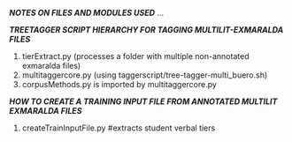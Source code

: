 ***NOTES ON FILES AND MODULES USED***
...

***TREETAGGER SCRIPT HIERARCHY FOR TAGGING MULTILIT-EXMARALDA FILES***

1. tierExtract.py <exmafolder> (processes a folder with multiple non-annotated exmaralda files)
2. multitaggercore.py (using taggerscript/tree-tagger-multi\_buero.sh)
3. corpusMethods.py is imported by multitaggercore.py



***HOW TO CREATE A TRAINING INPUT FILE FROM ANNOTATED MULTILIT EXMARALDA FILES***

1. createTrainInputFile.py <annotated-exma-docs> #extracts student verbal tiers 



